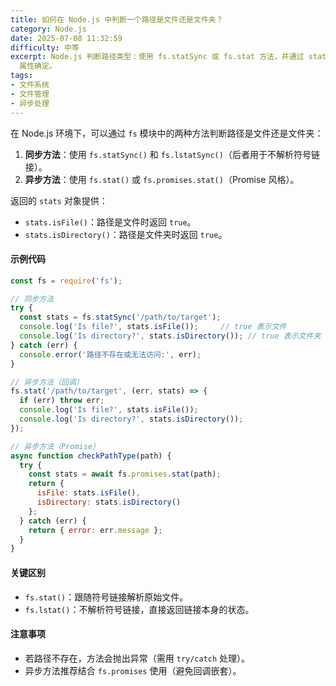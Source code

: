 ```yaml
---
title: 如何在 Node.js 中判断一个路径是文件还是文件夹？
category: Node.js
date: 2025-07-08 11:32:59
difficulty: 中等
excerpt: Node.js 判断路径类型：使用 fs.statSync 或 fs.stat 方法，并通过 stats 对象的 isFile 和 isDirectory
  属性确定。
tags:
- 文件系统
- 文件管理
- 异步处理
---
```

在 Node.js 环境下，可以通过 `fs` 模块中的两种方法判断路径是文件还是文件夹：  
1. **同步方法**：使用 `fs.statSync()` 和 `fs.lstatSync()`（后者用于不解析符号链接）。  
2. **异步方法**：使用 `fs.stat()` 或 `fs.promises.stat()`（Promise 风格）。  

返回的 `stats` 对象提供：  
- `stats.isFile()`：路径是文件时返回 `true`。  
- `stats.isDirectory()`：路径是文件夹时返回 `true`。  

#### 示例代码  
```javascript
const fs = require('fs');

// 同步方法
try {
  const stats = fs.statSync('/path/to/target');
  console.log('Is file?', stats.isFile());     // true 表示文件
  console.log('Is directory?', stats.isDirectory()); // true 表示文件夹
} catch (err) {
  console.error('路径不存在或无法访问:', err);
}

// 异步方法（回调）
fs.stat('/path/to/target', (err, stats) => {
  if (err) throw err;
  console.log('Is file?', stats.isFile());
  console.log('Is directory?', stats.isDirectory());
});

// 异步方法（Promise）
async function checkPathType(path) {
  try {
    const stats = await fs.promises.stat(path);
    return {
      isFile: stats.isFile(),
      isDirectory: stats.isDirectory()
    };
  } catch (err) {
    return { error: err.message };
  }
}
```

#### 关键区别  
- `fs.stat()`：跟随符号链接解析原始文件。  
- `fs.lstat()`：不解析符号链接，直接返回链接本身的状态。  

#### 注意事项  
- 若路径不存在，方法会抛出异常（需用 `try/catch` 处理）。  
- 异步方法推荐结合 `fs.promises` 使用（避免回调嵌套）。
